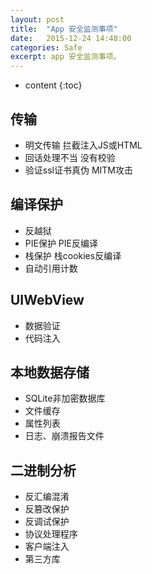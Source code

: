 ```yaml
---
layout: post
title:  "App 安全监测事项"
date:   2015-12-24 14:48:00
categories: Safe
excerpt: app 安全监测事项。
---
```


* content
{:toc}

## 传输
- 明文传输 拦截注入JS或HTML
- 回话处理不当 没有校验
- 验证ssl证书真伪 MITM攻击

## 编译保护
- 反越狱
- PIE保护 PIE反编译
- 栈保护 栈cookies反编译
- 自动引用计数

## UIWebView
- 数据验证
- 代码注入

## 本地数据存储
- SQLite非加密数据库
- 文件缓存
- 属性列表
- 日志、崩溃报告文件

## 二进制分析
- 反汇编混淆
- 反篡改保护
- 反调试保护
- 协议处理程序
- 客户端注入
- 第三方库

